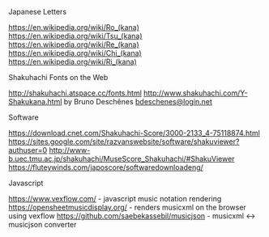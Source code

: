 Japanese Letters

https://en.wikipedia.org/wiki/Ro_(kana)
https://en.wikipedia.org/wiki/Tsu_(kana)
https://en.wikipedia.org/wiki/Re_(kana)
https://en.wikipedia.org/wiki/Chi_(kana)
https://en.wikipedia.org/wiki/Ri_(kana)

Shakuhachi Fonts on the Web

http://shakuhachi.atspace.cc/fonts.html
http://www.shakuhachi.com/Y-Shakukana.html by Bruno Deschênes <bdeschenes@login.net>

Software

https://download.cnet.com/Shakuhachi-Score/3000-2133_4-75118874.html
https://sites.google.com/site/razvanswebsite/software/shakuviewer?authuser=0
http://www-b.uec.tmu.ac.jp/shakuhachi/MuseScore_Shakuhachi/#ShakuViewer
https://fluteywinds.com/japoscore/softwaredownloadeng/

Javascript

https://www.vexflow.com/ - javascript music notation rendering
https://opensheetmusicdisplay.org/ - renders musicxml on the browser using vexflow
https://github.com/saebekassebil/musicjson - musicxml <-> musicjson converter